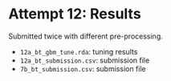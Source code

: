 # Attempt 12: Results

Submitted twice with different pre-processing.

-   `12a_bt_gbm_tune.rda`: tuning results
-   `12a_bt_submission.csv`: submission file
-   `7b_bt_submission.csv`: submission file